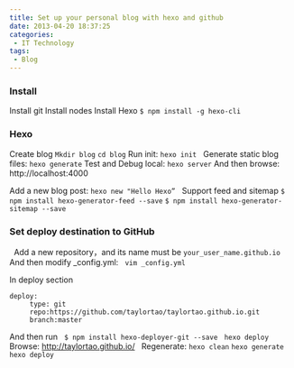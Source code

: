 ```yaml
---
title: Set up your personal blog with hexo and github
date: 2013-04-20 18:37:25
categories:
 - IT Technology
tags:
 - Blog
---
```


### Install

Install git
Install nodes
Install Hexo
`$ npm install -g hexo-cli`

### Hexo
Create blog
`Mkdir blog`
`cd blog`
Run init: `hexo init`
 
Generate static blog files: `hexo generate`
Test and Debug local: `hexo server`
And then browse: http://localhost:4000

Add a new blog post: `hexo new "Hello Hexo”`
 
Support feed and sitemap
`$ npm install hexo-generator-feed --save`
`$ npm install hexo-generator-sitemap --save`

### Set deploy destination to GitHub

<!-- more -->
 
Add a new repository，and its name must be `your_user_name.github.io`
 
And then modify _config.yml:
 
`vim _config.yml`

In deploy section


```
deploy:
     type: git
     repo:https://github.com/taylortao/taylortao.github.io.git
     branch:master
```

And then run
 
`$ npm install hexo-deployer-git --save`
 
`hexo deploy`
 
Browse: http://taylortao.github.io/
 
Regenerate:
`hexo clean`
`hexo generate`
`hexo deploy`